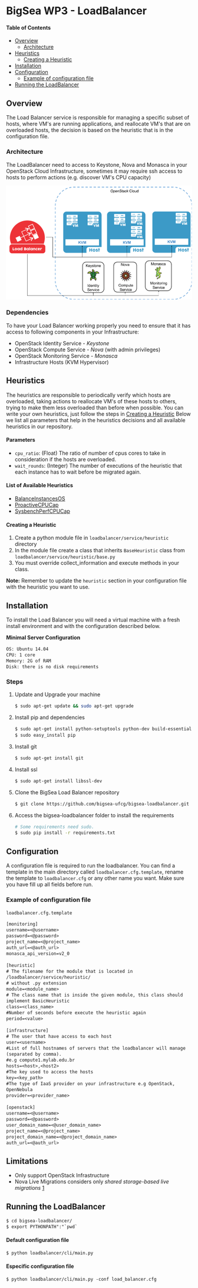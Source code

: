 BigSea WP3 - LoadBalancer
=========================

#### Table of Contents

- [Overview](#overview)
    - [Architecture](#architecture)
- [Heuristics](#heuristics)
    - [Creating a Heuristic](#creating-a-heuristic)
- [Installation](#installation)
- [Configuration](#configuration)
    - [Example of configuration file](#example-of-configuration-file)
- [Running the LoadBalancer](#running-the-loadbalancer)



Overview
--------

The Load Balancer service is responsible for managing a specific subset of hosts, where VM's are running applications,
and reallocate VM's that are on overloaded hosts, the decision is based on the heuristic that is in the configuration file.


### Architecture

The LoadBalancer need to access to Keystone, Nova and Monasca in your OpenStack Cloud Infrastructure,
sometimes it may require ssh access to hosts to perform actions (e.g. discover VM's CPU capacity)

![Alt Text](lb_architecture.png "Load Balancer Architecture")


### Dependencies

To have your Load Balancer working properly you need to ensure that it has access to following components in your Infrastructure:

* OpenStack Identity Service - *Keystone*
* OpenStack Compute Service - *Nova* (with admin privileges)
* OpenStack Monitoring Service - *Monasca*
* Infrastructure Hosts (KVM Hypervisor)


Heuristics
----------

The heuristics are responsible to periodically verify which hosts are overloaded, taking actions to reallocate VM's of these hosts
to others, trying to make them less overloaded than before when possible.
You can write your own heuristics, just follow the steps in [Creating a Heuristic](#creating-a-heuristic)
Below we list all parameters that help in the heuristics decisions and all available heuristics in our repository.


#### Parameters

- `cpu_ratio`: (Float) The ratio of number of cpus cores to take in consideration if the hosts are overloaded.
- `wait_rounds`: (Integer) The number of executions of the heuristic that each instance has to wait before be migrated again.


#### List of Available Heuristics

- [BalanceInstancesOS](loadbalancer/service/heuristic/doc/balance.md)
- [ProactiveCPUCap](loadbalancer/service/heuristic/doc/cpu_capacity.md)
- [SysbenchPerfCPUCap](loadbalancer/service/heuristic/doc/performance.md)


#### Creating a Heuristic

1. Create a python module file in `loadbalancer/service/heuristic` directory
2. In the module file create a class that inherits `BaseHeuristic` class from `loadbalancer/service/heuristic/base.py`
3. You must override collect_information and execute methods in your class.

**Note:** Remember to update the `heuristic` section in your configuration file with the heuristic you want to use.


Installation
------------

To install the Load Balancer you will need a virtual machine with a fresh install environment and with the configuration described below.

**Minimal Server Configuration**
```
OS: Ubuntu 14.04
CPU: 1 core
Memory: 2G of RAM
Disk: there is no disk requirements
```

### Steps

1. Update and Upgrade your machine
    ```bash
    $ sudo apt-get update && sudo apt-get upgrade
    ```
2. Install pip and dependencies
    ```bash
    $ sudo apt-get install python-setuptools python-dev build-essential
    $ sudo easy_install pip
    ```
3. Install git
    ```bash
    $ sudo apt-get install git
    ```
4. Install ssl
    ```bash
    $ sudo apt-get install libssl-dev
    ```
5. Clone the BigSea Load Balancer repository
    ```bash
    $ git clone https://github.com/bigsea-ufcg/bigsea-loadbalancer.git
    ```
6. Access the bigsea-loadbalancer folder to install the requirements
    ```bash
    # Some requirements need sudo.
    $ sudo pip install -r requirements.txt
    ```



Configuration
-------------

A configuration file is required to run the loadbalancer. You can find a template in the main directory called
`loadbalancer.cfg.template`, rename the template to `loadbalancer.cfg` or any other name you want.
Make sure you have fill up all fields before run.


### Example of configuration file

`loadbalancer.cfg.template`


```
[monitoring]
username=<@username>
password=<@password>
project_name=<@project_name>
auth_url=<@auth_url>
monasca_api_version=v2_0

[heuristic]
# The filename for the module that is located in /loadbalancer/service/heuristic/
# without .py extension
module=<module_name>
# The class name that is inside the given module, this class should implement BasicHeuristic
class=<class_name>
#Number of seconds before execute the heuristic again
period=<value>

[infrastructure]
# The user that have access to each host
user=<username>
#List of full hostnames of servers that the loadbalancer will manage (separated by comma).
#e.g compute1.mylab.edu.br
hosts=<host>,<host2>
#The key used to access the hosts
key=<key_path>
#The type of IaaS provider on your infrastructure e.g OpenStack, OpenNebula
provider=<provider_name>

[openstack]
username=<@username>
password=<@password>
user_domain_name=<@user_domain_name>
project_name=<@project_name>
project_domain_name=<@project_domain_name>
auth_url=<@auth_url>
```

Limitations
-----------

* Only support OpenStack Infrastructure
* Nova Live Migrations considers only *shared storage-based live migrations* [1](https://docs.openstack.org/nova/pike/admin/configuring-migrations.html)


Running the LoadBalancer
------------------------

    $ cd bigsea-loadbalancer/
    $ export PYTHONPATH":"`pwd`

#### Default configuration file

    $ python loadbalancer/cli/main.py

#### Especific configuration file

    $ python loadbalancer/cli/main.py -conf load_balancer.cfg
